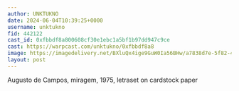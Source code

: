```yaml
---
author: UNKTUKNO
date: 2024-06-04T10:39:25+0000
username: unktukno
fid: 442122
cast_id: 0xfbbdf8a800608cf30e1ebc1a5bf1b97dd947c9ce
cast: https://warpcast.com/unktukno/0xfbbdf8a8
image: https://imagedelivery.net/BXluQx4ige9GuW0Ia56BHw/a7838d7e-5f82-43b2-f026-7b019f6a8b00/original
layout: post
---
```

Augusto de Campos, miragem, 1975, letraset on cardstock paper  

<img src='https://imagedelivery.net/BXluQx4ige9GuW0Ia56BHw/a7838d7e-5f82-43b2-f026-7b019f6a8b00/original' alt='' referrerpolicy='no-referrer'/>